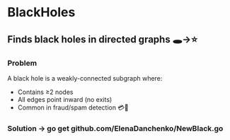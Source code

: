 # BlackHoles

## Finds black holes in directed graphs 🕳️→⭐

### Problem
A black hole is a weakly-connected subgraph where:

- Contains ≥2 nodes
- All edges point inward (no exits)
- Common in fraud/spam detection 💳📧

### Solution → go get github.com/ElenaDanchenko/NewBlack.go


